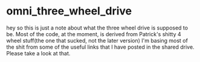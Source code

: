 # omni_three_wheel_drive

hey so this is just a note about what the three wheel drive is supposed to be. 
Most of the code, at the moment, is derived from Patrick's shitty 4 wheel stuff(the one that sucked, not the later version)
I'm basing most of the shit from some of the useful links that I have posted in the shared drive. Please take a look at that.
